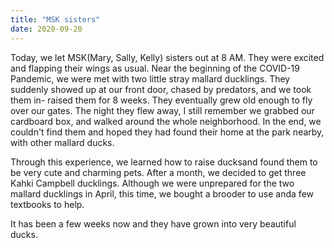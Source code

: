 ```yaml
---
title: "MSK sisters"
date: 2020-09-20
---
```

Today, we let MSK(Mary, Sally, Kelly) sisters out at 8 AM. They were excited and flapping their wings as usual. 
Near the beginning of the COVID-19 Pandemic, we were met with two little stray mallard ducklings. They 
suddenly showed up at our front door, chased by predators, and we took them in- raised them for 8 weeks.
They eventually grew old enough to fly over our gates. The night they flew away, I still remember we grabbed
our cardboard box, and walked around the whole neighborhood. In the end, we couldn't find them and hoped they
had found their home at the park nearby, with other mallard ducks. 

Through this experience, we learned how to raise ducksand found them to be very cute and charming pets. 
After a month, we decided to get three Kahki Campbell ducklings. Although we were unprepared for the two 
mallard ducklings in April, this time, we bought a brooder to use anda few textbooks to help.

It has been a few weeks now and they have grown into very beautiful ducks. 
